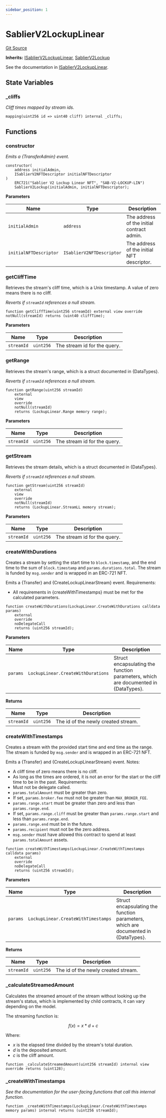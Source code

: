 ```yaml
---
sidebar_position: 1
---
```


# SablierV2LockupLinear

[Git Source](https://github.com/sablier-labs/v2-core/blob/63113dc3fbe43438eb305663e0d6b74eefc15857/src/SablierV2LockupLinear.sol)

**Inherits:**
[ISablierV2LockupLinear](/docs/contracts/v2/reference/core/interfaces/interface.ISablierV2LockupLinear.md),
[SablierV2Lockup](/docs/contracts/v2/reference/core/abstracts/abstract.SablierV2Lockup.md)

See the documentation in
[ISablierV2LockupLinear](/docs/contracts/v2/reference/core/interfaces/interface.ISablierV2LockupLinear.md).

## State Variables

### \_cliffs

_Cliff times mapped by stream ids._

```solidity
mapping(uint256 id => uint40 cliff) internal _cliffs;
```

## Functions

### constructor

_Emits a {TransferAdmin} event._

```solidity
constructor(
    address initialAdmin,
    ISablierV2NFTDescriptor initialNFTDescriptor
)
    ERC721("Sablier V2 Lockup Linear NFT", "SAB-V2-LOCKUP-LIN")
    SablierV2Lockup(initialAdmin, initialNFTDescriptor);
```

**Parameters**

| Name                   | Type                      | Description                                |
| ---------------------- | ------------------------- | ------------------------------------------ |
| `initialAdmin`         | `address`                 | The address of the initial contract admin. |
| `initialNFTDescriptor` | `ISablierV2NFTDescriptor` | The address of the initial NFT descriptor. |

### getCliffTime

Retrieves the stream's cliff time, which is a Unix timestamp. A value of zero means there is no cliff.

_Reverts if `streamId` references a null stream._

```solidity
function getCliffTime(uint256 streamId) external view override notNull(streamId) returns (uint40 cliffTime);
```

**Parameters**

| Name       | Type      | Description                  |
| ---------- | --------- | ---------------------------- |
| `streamId` | `uint256` | The stream id for the query. |

### getRange

Retrieves the stream's range, which is a struct documented in {DataTypes}.

_Reverts if `streamId` references a null stream._

```solidity
function getRange(uint256 streamId)
    external
    view
    override
    notNull(streamId)
    returns (LockupLinear.Range memory range);
```

**Parameters**

| Name       | Type      | Description                  |
| ---------- | --------- | ---------------------------- |
| `streamId` | `uint256` | The stream id for the query. |

### getStream

Retrieves the stream details, which is a struct documented in {DataTypes}.

_Reverts if `streamId` references a null stream._

```solidity
function getStream(uint256 streamId)
    external
    view
    override
    notNull(streamId)
    returns (LockupLinear.StreamLL memory stream);
```

**Parameters**

| Name       | Type      | Description                  |
| ---------- | --------- | ---------------------------- |
| `streamId` | `uint256` | The stream id for the query. |

### createWithDurations

Creates a stream by setting the start time to `block.timestamp`, and the end time to the sum of `block.timestamp` and
`params.durations.total`. The stream is funded by `msg.sender` and is wrapped in an ERC-721 NFT.

Emits a {Transfer} and {CreateLockupLinearStream} event. Requirements:

- All requirements in {createWithTimestamps} must be met for the calculated parameters.

```solidity
function createWithDurations(LockupLinear.CreateWithDurations calldata params)
    external
    override
    noDelegateCall
    returns (uint256 streamId);
```

**Parameters**

| Name     | Type                               | Description                                                                        |
| -------- | ---------------------------------- | ---------------------------------------------------------------------------------- |
| `params` | `LockupLinear.CreateWithDurations` | Struct encapsulating the function parameters, which are documented in {DataTypes}. |

**Returns**

| Name       | Type      | Description                         |
| ---------- | --------- | ----------------------------------- |
| `streamId` | `uint256` | The id of the newly created stream. |

### createWithTimestamps

Creates a stream with the provided start time and end time as the range. The stream is funded by `msg.sender` and is
wrapped in an ERC-721 NFT.

Emits a {Transfer} and {CreateLockupLinearStream} event. Notes:

- A cliff time of zero means there is no cliff.
- As long as the times are ordered, it is not an error for the start or the cliff time to be in the past. Requirements:
- Must not be delegate called.
- `params.totalAmount` must be greater than zero.
- If set, `params.broker.fee` must not be greater than `MAX_BROKER_FEE`.
- `params.range.start` must be greater than zero and less than `params.range.end`.
- If set, `params.range.cliff` must be greater than `params.range.start` and less than `params.range.end`.
- `params.range.end` must be in the future.
- `params.recipient` must not be the zero address.
- `msg.sender` must have allowed this contract to spend at least `params.totalAmount` assets.

```solidity
function createWithTimestamps(LockupLinear.CreateWithTimestamps calldata params)
    external
    override
    noDelegateCall
    returns (uint256 streamId);
```

**Parameters**

| Name     | Type                                | Description                                                                        |
| -------- | ----------------------------------- | ---------------------------------------------------------------------------------- |
| `params` | `LockupLinear.CreateWithTimestamps` | Struct encapsulating the function parameters, which are documented in {DataTypes}. |

**Returns**

| Name       | Type      | Description                         |
| ---------- | --------- | ----------------------------------- |
| `streamId` | `uint256` | The id of the newly created stream. |

### \_calculateStreamedAmount

Calculates the streamed amount of the stream without looking up the stream's status, which is implemented by child
contracts, it can vary depending on the model.

The streaming function is:

$$
f(x) = x * d + c
$$

Where:

- $x$ is the elapsed time divided by the stream's total duration.
- $d$ is the deposited amount.
- $c$ is the cliff amount.

```solidity
function _calculateStreamedAmount(uint256 streamId) internal view override returns (uint128);
```

### \_createWithTimestamps

_See the documentation for the user-facing functions that call this internal function._

```solidity
function _createWithTimestamps(LockupLinear.CreateWithTimestamps memory params) internal returns (uint256 streamId);
```
